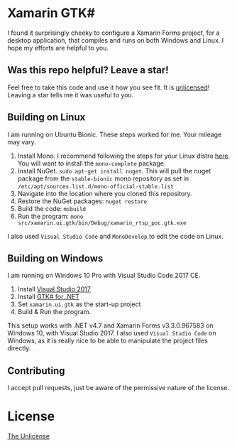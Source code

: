 # Xamarin GTK#

I found it surprisingly cheeky to configure a Xamarin Forms project, for a desktop application, that compiles and runs on both Windows and Linux. I hope my efforts are helpful to you.

## Was this repo helpful? Leave a star!

Feel free to take this code and use it how you see fit. It is [unlicensed](#license)! Leaving a star tells me it was useful to you.

## Building on Linux

I am running on Ubuntu Bionic. These steps worked for me. Your mileage may vary.

1. Install Mono. I recommend following the steps for your Linux distro [here](https://www.mono-project.com/download/stable/). You will want to install the `mono-complete` package.
2. Install NuGet. `sudo apt-get install nuget`. This will pull the nuget package from the `stable-bionic` mono repository as set in `/etc/apt/sources.list.d/mono-official-stable.list`
3. Navigate into the location where you cloned this repository.
4. Restore the NuGet packages: `nuget restore`
5. Build the code: `msbuild`
6. Run the program: `mono src/xamarin.ui.gtk/bin/Debug/xamarin_rtsp_poc.gtk.exe`

I also used `Visual Studio Code` and `MonoDevelop` to edit the code on Linux.

## Building on Windows

I am running on Windows 10 Pro with Visual Studio Code 2017 CE. 

1. Install [Visual Studio 2017](https://visualstudio.microsoft.com/vs/community)
2. Install [GTK# for .NET](https://www.mono-project.com/docs/gui/gtksharp/installer-for-net-framework)
3. Set `xamarin.ui.gtk` as the start-up project
4. Build & Run the program.

This setup works with .NET v4.7 and Xamarin Forms v3.3.0.967583 on Windows 10, with Visual Studio 2017. I also used `Visual Studio Code` on Windows, as it is really nice to be able to manipulate the project files directly.

## Contributing

I accept pull requests, just be aware of the permissive nature of the license.

# License

[The Unlicense](./LICENSE)
